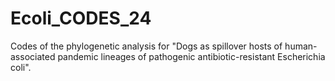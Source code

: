 # Ecoli_CODES_24

Codes of the phylogenetic analysis for "Dogs as spillover hosts of human-associated pandemic lineages of pathogenic antibiotic-resistant Escherichia coli".

